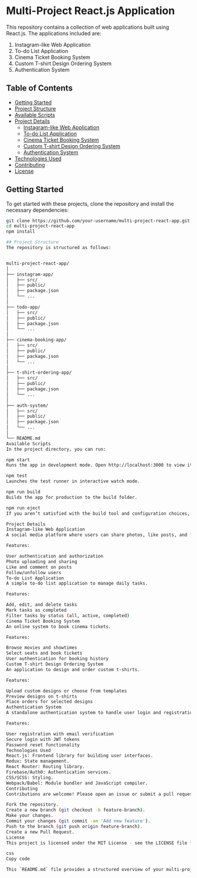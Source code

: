 # Multi-Project React.js Application

This repository contains a collection of web applications built using React.js. The applications included are:

1. Instagram-like Web Application
2. To-do List Application
3. Cinema Ticket Booking System
4. Custom T-shirt Design Ordering System
5. Authentication System

## Table of Contents
- [Getting Started](#getting-started)
- [Project Structure](#project-structure)
- [Available Scripts](#available-scripts)
- [Project Details](#project-details)
  - [Instagram-like Web Application](#instagram-like-web-application)
  - [To-do List Application](#to-do-list-application)
  - [Cinema Ticket Booking System](#cinema-ticket-booking-system)
  - [Custom T-shirt Design Ordering System](#custom-t-shirt-design-ordering-system)
  - [Authentication System](#authentication-system)
- [Technologies Used](#technologies-used)
- [Contributing](#contributing)
- [License](#license)

## Getting Started

To get started with these projects, clone the repository and install the necessary dependencies:

```sh
git clone https://github.com/your-username/multi-project-react-app.git
cd multi-project-react-app
npm install

## Project Structure
The repository is structured as follows:


multi-project-react-app/
│
├── instagram-app/
│   ├── src/
│   ├── public/
│   ├── package.json
│   └── ...
│
├── todo-app/
│   ├── src/
│   ├── public/
│   ├── package.json
│   └── ...
│
├── cinema-booking-app/
│   ├── src/
│   ├── public/
│   ├── package.json
│   └── ...
│
├── t-shirt-ordering-app/
│   ├── src/
│   ├── public/
│   ├── package.json
│   └── ...
│
├── auth-system/
│   ├── src/
│   ├── public/
│   ├── package.json
│   └── ...
│
└── README.md
Available Scripts
In the project directory, you can run:

npm start
Runs the app in development mode. Open http://localhost:3000 to view it in the browser.

npm test
Launches the test runner in interactive watch mode.

npm run build
Builds the app for production to the build folder.

npm run eject
If you aren’t satisfied with the build tool and configuration choices, you can eject at any time. This command will remove the single build dependency from your project.

Project Details
Instagram-like Web Application
A social media platform where users can share photos, like posts, and follow other users.

Features:

User authentication and authorization
Photo uploading and sharing
Like and comment on posts
Follow/unfollow users
To-do List Application
A simple to-do list application to manage daily tasks.

Features:

Add, edit, and delete tasks
Mark tasks as completed
Filter tasks by status (all, active, completed)
Cinema Ticket Booking System
An online system to book cinema tickets.

Features:

Browse movies and showtimes
Select seats and book tickets
User authentication for booking history
Custom T-shirt Design Ordering System
An application to design and order custom t-shirts.

Features:

Upload custom designs or choose from templates
Preview designs on t-shirts
Place orders for selected designs
Authentication System
A standalone authentication system to handle user login and registration.

Features:

User registration with email verification
Secure login with JWT tokens
Password reset functionality
Technologies Used
React.js: Frontend library for building user interfaces.
Redux: State management.
React Router: Routing library.
Firebase/Auth0: Authentication services.
CSS/SCSS: Styling.
Webpack/Babel: Module bundler and JavaScript compiler.
Contributing
Contributions are welcome! Please open an issue or submit a pull request for any improvements or bug fixes.

Fork the repository.
Create a new branch (git checkout -b feature-branch).
Make your changes.
Commit your changes (git commit -am 'Add new feature').
Push to the branch (git push origin feature-branch).
Create a new Pull Request.
License
This project is licensed under the MIT License - see the LICENSE file for details.

css
Copy code

This `README.md` file provides a structured overview of your multi-project React.js application, covering the basic setup, project structure, individual project details, technologies used, and contribution guidelines. Feel free to customize it further based on your specific project requirements and details.
